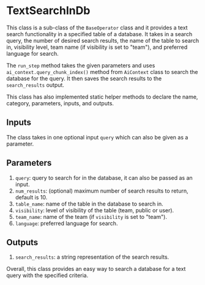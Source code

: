 # **TextSearchInDb**

This class is a sub-class of the `BaseOperator` class and it provides a text search functionality in a specified table of a database. It takes in a search query, the number of desired search results, the name of the table to search in, visibility level, team name (if visibility is set to "team"), and preferred language for search. 

The `run_step` method takes the given parameters and uses `ai_context.query_chunk_index()` method from `AiContext` class to search the database for the query. It then saves the search results to the `search_results` output.

This class has also implemented static helper methods to declare the name, category, parameters, inputs, and outputs.


## Inputs
The class takes in one optional input `query` which can also be given as a parameter.


## Parameters
1. `query`: query to search for in the database, it can also be passed as an input.
2. `num_results`: (optional) maximum number of search results to return, default is 10.
3. `table_name`: name of the table in the database to search in.
4. `visibility`: level of visibility of the table (team, public or user).
5. `team_name`: name of the team (if `visibility` is set to "team").
6. `language`: preferred language for search.


## Outputs
1. `search_results`: a string representation of the search results.


Overall, this class provides an easy way to search a database for a text query with the specified criteria.